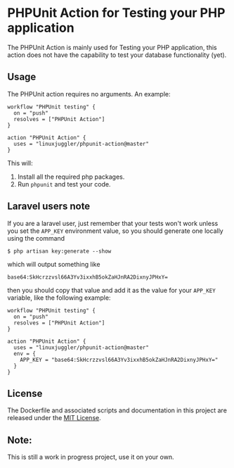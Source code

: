 # PHPUnit Action for Testing your PHP application

The PHPUnit Action is mainly used for Testing your PHP application, this action does not have the capability to test
your database functionality (yet).


## Usage

The PHPUnit action requires no arguments. An example:

```
workflow "PHPUnit testing" {
  on = "push"
  resolves = ["PHPUnit Action"]
}

action "PHPUnit Action" {
  uses = "linuxjuggler/phpunit-action@master"
}
```

This will:

1. Install all the required php packages.
2. Run `phpunit` and test your code.


## Laravel users note

If you are a laravel user, just remember that your tests won't work unless you set the `APP_KEY` environment value,
so you should generate one locally using the command

```shell
$ php artisan key:generate --show
```

which will output something like

```
base64:SkHcrzzvsl66A3Yv3ixxhB5okZaHJnRA2DixnyJPHxY=
```

then you should copy that value and add it as the value for your `APP_KEY` variable, like the following example:

```
workflow "PHPUnit testing" {
  on = "push"
  resolves = ["PHPUnit Action"]
}

action "PHPUnit Action" {
  uses = "linuxjuggler/phpunit-action@master"
  env = {
    APP_KEY = "base64:SkHcrzzvsl66A3Yv3ixxhB5okZaHJnRA2DixnyJPHxY="
  }
}
```

## License

The Dockerfile and associated scripts and documentation in this project are released under the [MIT License](LICENSE).


## Note:

This is still a work in progress project, use it on your own.